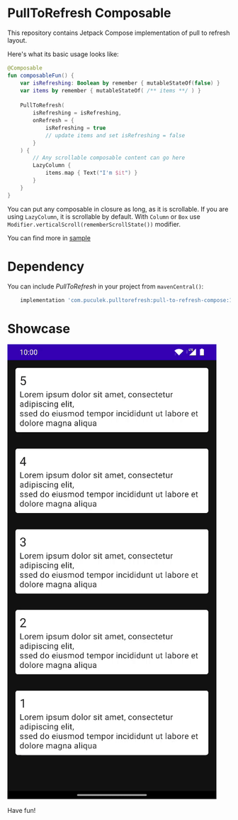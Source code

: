 # PullToRefresh Composable

This repository contains Jetpack Compose implementation of pull to refresh layout.

Here's what its basic usage looks like:

```kotlin
@Composable
fun composableFun() {
    var isRefreshing: Boolean by remember { mutableStateOf(false) }
    var items by remember { mutableStateOf( /** items **/ ) }

    PullToRefresh(
        isRefreshing = isRefreshing,
        onRefresh = {
            isRefreshing = true
            // update items and set isRefreshing = false
        }
    ) {
        // Any scrollable composable content can go here
        LazyColumn {
            items.map { Text("I'm $it") }
        }
    }
}
```

You can put any composable in closure as long, as it is scrollable. If you are using `LazyColumn`, it is scrollable by default. With `Column` or `Box` use `Modifier.verticalScroll(rememberScrollState())` modifier.


You can find more in [sample](https://github.com/poculeka/PullToRefresh/blob/master/pulltorefresh/app/src/main/java/com/puculek/pulltorefresh/samples/PullToRefreshSample.kt)

# Dependency

You can include _PullToRefresh_ in your project from `mavenCentral()`:
```groovy
    implementation 'com.puculek.pulltorefresh:pull-to-refresh-compose:1.0.3'
```

# Showcase

![](gifs/pulltorefresh.gif)

Have fun!
